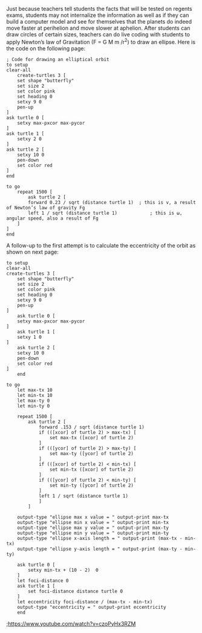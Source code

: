 Just because teachers tell students the facts that will be tested on regents exams, students may not internalize the information as well as if they can build a computer model and see for themselves that the planets do indeed move faster at perihelion and move slower at aphelion.
After students can draw circles of certain sizes, teachers can do live coding with students to
apply Newton’s law of Gravitation (F = G M m /r<sup>2</sup>) to draw an ellipse. Here is the code on the following page:

    ; Code for drawing an elliptical orbit
    to setup
    clear-all
        create-turtles 3 [
        set shape "butterfly"
        set size 2
        set color pink
        set heading 0
        setxy 9 0
        pen-up
    ]
    ask turtle 0 [
        setxy max-pxcor max-pycor
    ]
    ask turtle 1 [
        setxy 2 0
    ]
    ask turtle 2 [
        setxy 10 0
        pen-down
        set color red
    ]
    end

    to go
        repeat 1500 [
            ask turtle 2 [
            forward 0.23 / sqrt (distance turtle 1)  ; this is v, a result of Newton’s law of gravity Fg
            left 1 / sqrt (distance turtle 1)            ; this is ⍵, angular speed, also a result of Fg
        ]
    ]
    end

A follow-up to the first attempt is to calculate the eccentricity of the orbit as shown on next page:










    to setup
    clear-all
    create-turtles 3 [
        set shape "butterfly"
        set size 2
        set color pink
        set heading 0
        setxy 9 0
        pen-up
    ]
        ask turtle 0 [
        setxy max-pxcor max-pycor
    ]
        ask turtle 1 [
        setxy 1 0
    ]
        ask turtle 2 [
        setxy 10 0
        pen-down
        set color red
    ]
        end

    to go
        let max-tx 10
        let min-tx 10
        let max-ty 0
        let min-ty 0

        repeat 1500 [
            ask turtle 2 [
                forward .153 / sqrt (distance turtle 1)
                if (([xcor] of turtle 2) > max-tx) [
                    set max-tx ([xcor] of turtle 2)
                ]
                if (([ycor] of turtle 2) > max-ty) [
                    set max-ty ([ycor] of turtle 2)
                ]
                if (([xcor] of turtle 2) < min-tx) [
                    set min-tx ([xcor] of turtle 2)
                ]
                if (([ycor] of turtle 2) < min-ty) [
                    set min-ty ([ycor] of turtle 2)
                ]
                left 1 / sqrt (distance turtle 1)
                ]
            ]

        output-type "ellipse max x value = " output-print max-tx
        output-type "ellipse min x value = " output-print min-tx
        output-type "ellipse max y value = " output-print max-ty
        output-type "ellipse min y value = " output-print min-ty
        output-type "ellipse x-axis length = " output-print (max-tx - min-tx)
        output-type "ellipse y-axis length = " output-print (max-ty - min-ty)

        ask turtle 0 [
            setxy min-tx + (10 - 2)  0
        ]
        let foci-distance 0
        ask turtle 1 [
            set foci-distance distance turtle 0
        ]
        let eccentricity foci-distance / (max-tx - min-tx)
        output-type "eccentricity = " output-print eccentricity
        end

;https://www.youtube.com/watch?v=czoPyHx3RZM
